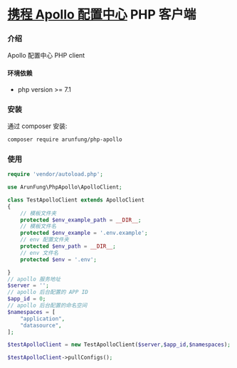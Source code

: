
# [携程 Apollo 配置中心](https://github.com/ctripcorp/apollo) PHP 客户端

### 介绍
Apollo 配置中心 PHP client

#### 环境依赖

- php version >= 7.1

### 安装

通过 composer 安装:

``` bash
composer require arunfung/php-apollo
```

### 使用

```php
require 'vendor/autoload.php';

use ArunFung\PhpApollo\ApolloClient;

class TestApolloClient extends ApolloClient
{
    // 模板文件夹
    protected $env_example_path = __DIR__;
    // 模板文件名
    protected $env_example = '.env.example';
    // env 配置文件夹
    protected $env_path = __DIR__;
    // env 文件名
    protected $env = '.env';

}
// apollo 服务地址
$server = '';
// apollo 后台配置的 APP ID
$app_id = 0;
// apollo 后台配置的命名空间
$namespaces = [
    "application",
    "datasource",
];

$testApolloClient = new TestApolloClient($server,$app_id,$namespaces);

$testApolloClient->pullConfigs();
```
